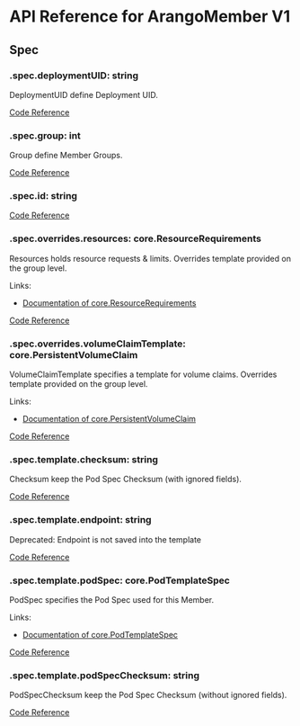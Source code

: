 # API Reference for ArangoMember V1

## Spec

### .spec.deploymentUID: string

DeploymentUID define Deployment UID.

[Code Reference](/pkg/apis/deployment/v1/arango_member_spec.go#L34)

### .spec.group: int

Group define Member Groups.

[Code Reference](/pkg/apis/deployment/v1/arango_member_spec.go#L29)

### .spec.id: string

[Code Reference](/pkg/apis/deployment/v1/arango_member_spec.go#L31)

### .spec.overrides.resources: core.ResourceRequirements

Resources holds resource requests & limits. Overrides template provided on the group level.

Links:
* [Documentation of core.ResourceRequirements](https://kubernetes.io/docs/reference/generated/kubernetes-api/v1.26/#resourcerequirements-v1-core)

[Code Reference](/pkg/apis/deployment/v1/arango_member_spec_overrides.go#L38)

### .spec.overrides.volumeClaimTemplate: core.PersistentVolumeClaim

VolumeClaimTemplate specifies a template for volume claims. Overrides template provided on the group level.

Links:
* [Documentation of core.PersistentVolumeClaim](https://kubernetes.io/docs/reference/generated/kubernetes-api/v1.26/#persistentvolumeclaim-v1-core)

[Code Reference](/pkg/apis/deployment/v1/arango_member_spec_overrides.go#L33)

### .spec.template.checksum: string

Checksum keep the Pod Spec Checksum (with ignored fields).

[Code Reference](/pkg/apis/deployment/v1/arango_member_pod_template.go#L60)

### .spec.template.endpoint: string

Deprecated: Endpoint is not saved into the template

[Code Reference](/pkg/apis/deployment/v1/arango_member_pod_template.go#L63)

### .spec.template.podSpec: core.PodTemplateSpec

PodSpec specifies the Pod Spec used for this Member.

Links:
* [Documentation of core.PodTemplateSpec](https://kubernetes.io/docs/reference/generated/kubernetes-api/v1.26/#podtemplatespec-v1-core)

[Code Reference](/pkg/apis/deployment/v1/arango_member_pod_template.go#L54)

### .spec.template.podSpecChecksum: string

PodSpecChecksum keep the Pod Spec Checksum (without ignored fields).

[Code Reference](/pkg/apis/deployment/v1/arango_member_pod_template.go#L57)

